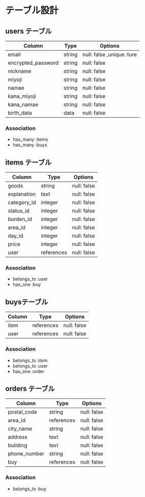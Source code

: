 # テーブル設計

## users テーブル

| Column             | Type   | Options                   |
| ----------         | ------ | ------------------------- |
| email              | string | null: false ,unique :ture |
| encrypted_password | string | null: false               |
| nickname           | string | null: false               |
| miyoji             | string | null: false               |
| namae              | string | null: false               |
| kana_miyoji        | string | null: false               |
| kana_namae         | string | null: false               |
| birth_data         | data   | null: false               |

### Association

- has_many :items
- has_many :buys


## items テーブル

| Column      | Type       | Options     |
| ----------  | ---------  | ----------- |
| goods       | string     | null: false |
| explanation | text       | null: false |
| category_id | integer    | null: false |
| status_id   | integer    | null: false |
| burden_id   | integer    | null: false |
| area_id     | integer    | null: false |
| day_id      | integer    | null: false |
| price       | integer    | null: false |
| user        | references | null: false | 

### Association

- belongs_to :user
- has_one :buy

##  buysテーブル

| Column     | Type             |  Options     |
| ---------- | ----------       | ----------- |
| item       | references       | null: false |
| user       | references       | null: false |


### Association

- belongs_to :item
- belongs_to :user
- has_one :order

## orders テーブル

| Column         | Type       | Options     |
| -------------- | ---------- | ----------- |
| postal_code    | string     | null: false |
| area_id        | references | null: false |
| city_name      | string     | null: false |
| address        | text       | null: false |
| building       | text       | null: false |
| phone_number   | string     | null: false |
| buy            | references | null: false |

### Association

- belongs_to :buy